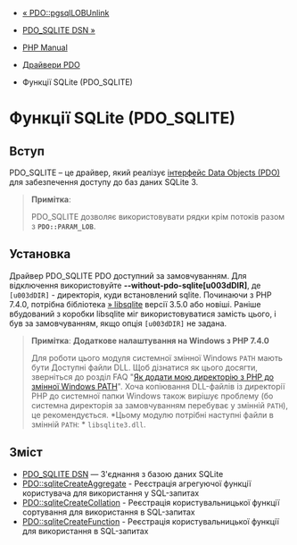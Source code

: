 - [« PDO::pgsqlLOBUnlink](pdo.pgsqllobunlink.md)
- [PDO_SQLITE DSN »](ref.pdo-sqlite.connection.md)

- [PHP Manual](index.md)
- [Драйвери PDO](pdo.drivers.md)
- Функції SQLite (PDO_SQLITE)

# Функції SQLite (PDO_SQLITE)

## Вступ

PDO_SQLITE – це драйвер, який реалізує [інтерфейс Data Objects
(PDO)](intro.pdo.md) для забезпечення доступу до баз даних SQLite 3.

> **Примітка**:
>
> PDO_SQLITE дозволяє використовувати рядки крім потоків разом з
> **`PDO::PARAM_LOB`**.

## Установка

Драйвер PDO_SQLITE PDO доступний за замовчуванням. Для відключення використовуйте
**--without-pdo-sqlite\[u003dDIR\]**, де `[u003dDIR]` - директорія, куди
встановлений sqlite. Починаючи з PHP 7.4.0, потрібна бібліотека
[» libsqlite](http://sqlite.org/) версії 3.5.0 або новіші. Раніше
вбудований з коробки libsqlite міг використовуватися замість цього, і був
за замовчуванням, якщо опція `[u003dDIR]` не задана.

> **Примітка**: **Додаткове налаштування на Windows з PHP 7.4.0**
>
> Для роботи цього модуля системної змінної Windows `PATH` мають бути
> Доступні файли DLL. Щоб дізнатися як цього досягти, зверніться до
> розділ FAQ "[Як додати мою директорію з PHP до змінної Windows
> PATH](faq.installation.md#faq.installation.addtopath)". Хоча
> копіювання DLL-файлів із директорії PHP до системної папки Windows
> також вирішує проблему (бо системна директорія за замовчуванням
> перебуває у змінній `PATH`), це рекомендується. *Цьому модулю
> потрібні наступні файли в змінній `PATH`: * `libsqlite3.dll`.

## Зміст

- [PDO_SQLITE DSN](ref.pdo-sqlite.connection.md) — З'єднання з
базою даних SQLite
- [PDO::sqliteCreateAggregate](pdo.sqlitecreateaggregate.md) -
Реєстрація агрегуючої функції користувача для використання
у SQL-запитах
- [PDO::sqliteCreateCollation](pdo.sqlitecreatecollation.md) -
Реєстрація користувальницької функції сортування для використання в
SQL-запитах
- [PDO::sqliteCreateFunction](pdo.sqlitecreatefunction.md) -
Реєстрація користувальницької функції для використання в
SQL-запитах
